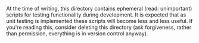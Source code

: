 
At the time of writing, this directory contains ephemeral (read: unimportant) scripts for testing
functionality during development. It is expected that as unit testing is implemented these scripts
will become less and less useful. If you're reading this, consider deleting this directory (ask
forgiveness, rather than permission, everything is in version control anyway).
